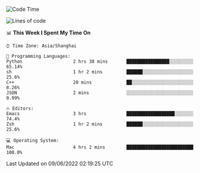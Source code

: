 <!--START_SECTION:waka-->
![Code Time](http://img.shields.io/badge/Code%20Time-719%20hrs%2021%20mins-blue)

![Lines of code](https://img.shields.io/badge/From%20Hello%20World%20I%27ve%20Written-22%20Thousand%20lines%20of%20code-blue)

📊 **This Week I Spent My Time On** 

```text
⌚︎ Time Zone: Asia/Shanghai

💬 Programming Languages: 
Python                   2 hrs 38 mins       ████████████████░░░░░░░░░   65.14% 
sh                       1 hr 2 mins         ██████░░░░░░░░░░░░░░░░░░░   25.6% 
C++                      20 mins             ██░░░░░░░░░░░░░░░░░░░░░░░   8.26% 
JSON                     2 mins              ░░░░░░░░░░░░░░░░░░░░░░░░░   0.99%

🔥 Editors: 
Emacs                    3 hrs               ██████████████████░░░░░░░   74.4% 
Zsh                      1 hr 2 mins         ██████░░░░░░░░░░░░░░░░░░░   25.6%

💻 Operating System: 
Mac                      4 hrs 2 mins        █████████████████████████   100.0%

```


 Last Updated on 09/06/2022 02:19:25 UTC
<!--END_SECTION:waka-->
